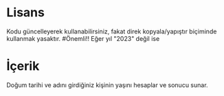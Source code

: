 # Lisans
Kodu güncelleyerek kullanabilirsiniz, fakat direk kopyala/yapıştır biçiminde kullanmak yasaktır.
#Önemli!!
Eğer yıl "2023" değil ise 
# İçerik
Doğum tarihi ve adını girdiğiniz kişinin yaşını hesaplar ve sonucu sunar.

